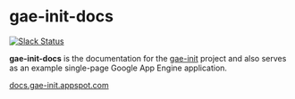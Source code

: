 gae-init-docs
=============

[![Slack Status](https://gae-init-slack.herokuapp.com/badge.svg)](https://gae-init-slack.herokuapp.com)

**gae-init-docs** is the documentation for the [gae-init](https://github.com/gae-init/gae-init) project and also serves as
an example single-page Google App Engine application.

[docs.gae-init.appspot.com](http://docs.gae-init.appspot.com)
